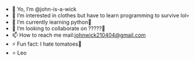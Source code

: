 - 👋 Yo, I’m @john-is-a-wick
- 👀 I’m interested in clothes but have to learn programming to survive lol💀
- 🌱 I’m currently learning python🐍
- 💞️ I’m looking to collaborate on ?????🤡
- 📫 How to reach me mail:johnwick210404@gmail.com
- ⚡ Fun fact: I hate tomatoes🍅
- ⭐ Leo

<!---
john-is-a-wick/john-is-a-wick is a ✨ special ✨ repository because its `README.md` (this file) appears on your GitHub profile.
You can click the Preview link to take a look at your changes.
--->
